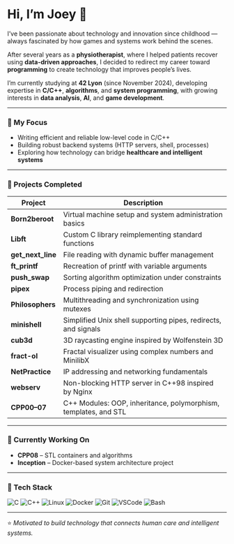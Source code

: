 # Hi, I’m Joey 👋

I’ve been passionate about technology and innovation since childhood — always fascinated by how games and systems work behind the scenes.  

After several years as a **physiotherapist**, where I helped patients recover using **data-driven approaches**, I decided to redirect my career toward **programming** to create technology that improves people’s lives.  

I’m currently studying at **42 Lyon** (since November 2024), developing expertise in **C/C++**, **algorithms**, and **system programming**, with growing interests in **data analysis**, **AI**, and **game development**.  

---

### 🧠 My Focus
- Writing efficient and reliable low-level code in C/C++  
- Building robust backend systems (HTTP servers, shell, processes)  
- Exploring how technology can bridge **healthcare and intelligent systems**

---

### 🚀 Projects Completed
| Project | Description |
|----------|--------------|
| **Born2beroot** | Virtual machine setup and system administration basics |
| **Libft** | Custom C library reimplementing standard functions |
| **get_next_line** | File reading with dynamic buffer management |
| **ft_printf** | Recreation of printf with variable arguments |
| **push_swap** | Sorting algorithm optimization under constraints |
| **pipex** | Process piping and redirection |
| **Philosophers** | Multithreading and synchronization using mutexes |
| **minishell** | Simplified Unix shell supporting pipes, redirects, and signals |
| **cub3d** | 3D raycasting engine inspired by Wolfenstein 3D |
| **fract-ol** | Fractal visualizer using complex numbers and MinilibX |
| **NetPractice** | IP addressing and networking fundamentals |
| **webserv** | Non-blocking HTTP server in C++98 inspired by Nginx |
| **CPP00–07** | C++ Modules: OOP, inheritance, polymorphism, templates, and STL |

---

### 🔧 Currently Working On
- **CPP08** – STL containers and algorithms  
- **Inception** – Docker-based system architecture project  

---

### 🧩 Tech Stack
![C](https://img.shields.io/badge/-C-00599C?logo=c&logoColor=white)
![C++](https://img.shields.io/badge/-C++-00599C?logo=cplusplus&logoColor=white)
![Linux](https://img.shields.io/badge/-Linux-FCC624?logo=linux&logoColor=black)
![Docker](https://img.shields.io/badge/-Docker-2496ED?logo=docker&logoColor=white)
![Git](https://img.shields.io/badge/-Git-F05032?logo=git&logoColor=white)
![VSCode](https://img.shields.io/badge/-VSCode-007ACC?logo=visualstudiocode&logoColor=white)
![Bash](https://img.shields.io/badge/-Bash-4EAA25?logo=gnubash&logoColor=white)

---

⭐ *Motivated to build technology that connects human care and intelligent systems.*
